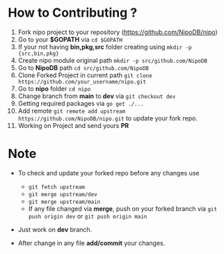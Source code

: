 # How to Contributing ?
1. Fork nipo project to your repository (https://github.com/NipoDB/nipo)
2. Go to your **$GOPATH** via `cd $GOPATH`
3. If your not having **bin,pkg,src** folder creating using `mkdir -p {src,bin,pkg}`
4. Create nipo module original path `mkdir -p src/github.com/NipoDB`
5. Go to **NipoDB** path `cd src/github.com/NipoDB`
6. Clone Forked Project in current path `git clone https://github.com/your_username/nipo.git`
7. Go to **nipo** folder `cd nipo`
8. Change branch from **main** to **dev** via `git checkout dev`
9. Getting required packages via `go get ./...`
10. Add remote `git remote add upstream https://github.com/NipoDB/nipo.git` to update your fork repo.
11. Working on Project and send yours **PR**

# Note
- To check and update your forked repo before any changes use 
  - `git fetch upstream` 
  - `git merge upstream/dev` 
  - `git merge upstream/main`
  - If any file changed via **merge**, push on your forked branch via `git push origin dev` or `git push origin main`
  
- Just work on **dev** branch.

- After change in any file **add/commit** your changes.
